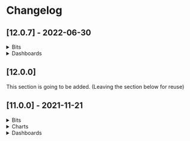 # Changelog

## [12.0.7] - 2022-06-30

<details>
    <summary>Bits</summary>

### Added

- ToolbarMessageComponent
- ToolbarComponent default message for state with no items

</details>

<details>
    <summary>Dashboards</summary>

### Changed

- DashboardUnitConversionPipe takes unit type to determine nuit number base

</details>

## [12.0.0]

This section is going to be added. (Leaving the section below for reuse)

## [11.0.0] - 2021-11-21

<details>
    <summary>Bits</summary>

### Added

- Combobox-v2 Component.
- Select-v2 Component.
- Tree Component.
- TableVirtualScrollStickyHeader Component.
- Ability to internationalize sorter items for Sorter Component.
- Ability to list menu items horizontally.
- Ability to conditionally hide selection column.
- Chips Overflow.
- Possibility to set focus programmatically on Textbox Component.

### Changed

- Made Selector using nui-overlay instead of adapter.
- Synced Arrow Component to work with nui-overlay.

### Breaking

- **REMOVED**: NuiModule module. From now on you should import each component separately
- **REMOVED**: NuiEvent interface. Use native TypeScript Event instead.
- **REMOVED**: *getEventStream()* method of **EventBusService**. It was deprecated a while ago, the EventBus base class's *getStream()* method must be used instead.
- **REMOVED**: *@Input()* **required** of **TextboxNumberComponent**
- **REMOVED**: *@Output()* **rowsSelected** of **TableComponent**. Use selectionChange instead.
- **REMOVED**: deprecated lowercase entries of the IconStatus enum. Use Pascal case entries instead
- **REMOVED**: *@Input()* **required** of **TextboxNumberComponent** (the input wasn't used by the component)
- **REMOVED**: *@Input()* **suffix** of **TextboxNumberComponent**  (the input wasn't used by the component)
- **RENAMED**: NuiDateTimerPickerModule to NuiDateTimePickerModule

### Deprecated

- Components, Services, etc.
  - SelectComponent
  - BaseSelectComponent
  - ComboboxComponent
  - TableVirtualScrollDirective (use TableVirtualScrollLinearDirective instead)
  - TableVirtualScrollStrategy  (use TableVirtualScrollLinearStrategy instead)
  - LocalFilteringDataSource
  - PopupDeprecatedComponent
  - PopupContainerComponent
- Inputs, Methods, etc.
  - *@Input()* **itemsSource** of **SorterComponent**. Set to be removed in v12.
- Styles
  - All styles marked **// deprecated** and/or **// unofficial** are now deprecated and will be removed in v12
  - Files affected:
    - [nui-framework-colors-dark.less](../packages/bits/src/styles/nui-framework-colors-dark.less)
    - [nui-framework-colors.less](../packages/bits/src/styles/nui-framework-colors.less)
    - [nui-framework-palette.less](../packages/bits/src/styles/nui-framework-palette.less)

</details>

<details>
    <summary>Charts</summary>

### Added

- Simple stacked area chart.
- Chips Overflow.
- Default overflow strategy for horizontal axis tick labels.

### Changed

- Visual style update of Chips.

### Breaking

- **REMOVED**: *deemphasizeSeries()* method of **ChartAssist**.
  Use *resetVisibleSeries()* method instead.
- **REMOVED**: **charts** property from **SparkChartAssist**. Use **sparks** instead as collection of ISpark objects.
- **REMOVED**: ISparkChartAssistChart interface. Use ISpark instead.
- **REMOVED**: *adjustClipPath()* method of **RadialGrid**. Use *adjustRenderingArea()* method instead.
- **REMOVED**: **minOrdinalSize** property from **IBarRendererConfig**, because of no effect on the renderer.
- **REMOVED**: **STROKE_STYLE_DASHED** and **STROKE_STYLE_DOTTED** properties. Use *getStrokeStyleDashed()* and *getStrokeStyleDotted()* accordingly.

</details>

<details>
    <summary>Dashboards</summary>

### Added

- Ability to customize chart palette in widgets.
- Custom widget which supports html code.
- Click handler to KPI widget.
- Support for allowing data source to communicate that interaction is supported.
- Zooming with transform:scale for kpi widget.
- Search functionality for Drilldown Component.
- Responsivity and layout improvements for Drilldown widget.
- Ability to hide widget header.
- Widgets stack left-right, top-bottom in Mobile view.
- Sorting by certain columns only Table widget.

### Changed

- Improved group statuses mapping for Drilldown
- Integrated search-filtering into table widget
- Synced colors in visualization data to legend Proportional widget
- Removed vertical scrollbar on the Proportional widget
- Improved layout responsivity KPI widget
- Changed proportions of chart and legend in small widget size for Proportional widget

### Deprecated

- Interfaces
  - **IKpiWidgetIndicatorData**. Use **IKpiData** instead.
- Inputs, Methods, etc.
  - *updateConfiguration* of **IConfigurable**. Will be renamed to *updateProperties*.
  - *radioButtonGroupValue* of **ThresholdsConfigurationComponent**. No necessity in this after refactoring.
  - *formattersStateChanged$* of **FormatterRegistryService**. Use *stateChanged$*
  - *formattersStateChanged$* of **FormatterRegistryService**. Use *addItems*
  - *getFormatters* of **FormatterRegistryService**. Use *getItems*

</details>
